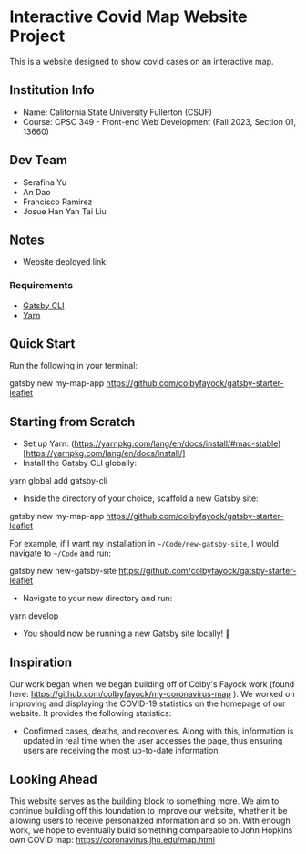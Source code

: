 # Interactive Covid Map Website Project #

This is a website designed to show covid cases on an interactive map.

## Institution Info ##

* Name: California State University Fullerton (CSUF)
* Course: CPSC 349 - Front-end Web Development (Fall 2023, Section 01, 13660)

## Dev Team ##

* Serafina Yu
* An Dao
* Francisco Ramirez
* Josue Han Yan Tai Liu

## Notes ##

* Website deployed link:

### Requirements ##
* [Gatsby CLI](https://www.npmjs.com/package/gatsby-cli)
* [Yarn](https://yarnpkg.com/en/)

## Quick Start ##
Run the following in your terminal:

gatsby new my-map-app https://github.com/colbyfayock/gatsby-starter-leaflet

## Starting from Scratch ##
* Set up Yarn: (https://yarnpkg.com/lang/en/docs/install/#mac-stable)[https://yarnpkg.com/lang/en/docs/install/]
* Install the Gatsby CLI globally:

yarn global add gatsby-cli

* Inside the directory of your choice, scaffold a new Gatsby site:

gatsby new my-map-app https://github.com/colbyfayock/gatsby-starter-leaflet

For example, if I want my installation in `~/Code/new-gatsby-site`, I would navigate to `~/Code` and run:

gatsby new new-gatsby-site https://github.com/colbyfayock/gatsby-starter-leaflet

* Navigate to your new directory and run:

yarn develop

* You should now be running a new Gatsby site locally! 🎉

## Inspiration ##
Our work began when we began building off of Colby's Fayock work (found here: https://github.com/colbyfayock/my-coronavirus-map ).
We worked on improving and displaying the COVID-19 statistics on the homepage of our website. It provides the following statistics:

* Confirmed cases, deaths, and recoveries.
Along with this, information is updated in real time when the user accesses the page, thus ensuring users are receiving the most up-to-date information.

## Looking Ahead ##

This website serves as the building block to something more. We aim to continue building off this foundation to improve our website, whether it be allowing users to receive personalized information and so on.
With enough work, we hope to eventually build something compareable to John Hopkins own COVID map: https://coronavirus.jhu.edu/map.html
